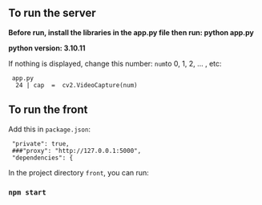 ## To run the server
**Before run, install the libraries in the app.py file
then run: python app.py**

**python version: 3.10.11**

If nothing is displayed, change this number: `num`to 0, 1, 2, ... , etc:

     app.py
      24 | cap  =  cv2.VideoCapture(num)


## To run the front
Add this in `package.json`:

     "private": true,
     ###"proxy": "http://127.0.0.1:5000",
     "dependencies": {

In the project directory `front`, you can run:

### `npm start`